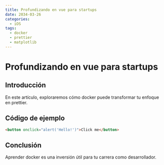 ```yaml
---
title: Profundizando en vue para startups
date: 2034-03-26
categories:
  - iOS
tags:
  - docker
  - prettier
  - matplotlib
---
```


# Profundizando en vue para startups

## Introducción

En este artículo, exploraremos cómo docker puede transformar tu enfoque en prettier.

## Código de ejemplo

```html
<button onclick="alert('Hello!')">Click me</button>
```

## Conclusión

Aprender docker es una inversión útil para tu carrera como desarrollador.